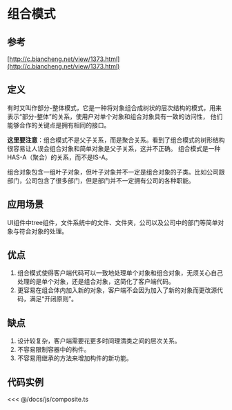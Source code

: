 # 组合模式

## 参考

[http://c.biancheng.net/view/1373.html](http://c.biancheng.net/view/1373.html)

## 定义

有时又叫作部分-整体模式，它是一种将对象组合成树状的层次结构的模式，用来表示“部分-整体”的关系，使用户对单个对象和组合对象具有一致的访问性，
他们能够合作的关键点是拥有相同的接口。

**这里要注意**：组合模式不是父子关系，而是聚合关系。看到了组合模式的树形结构很容易让人误会组合对象和简单对象是父子关系，这并不正确。
组合模式是一种HAS-A（聚合）的关系，而不是IS-A。

组合对象包含一组叶子对象，但叶子对象并不一定是组合对象的子类。比如公司跟部门，公司包含了很多部门，但是部门并不一定拥有公司的各种职能。

## 应用场景

UI组件中tree组件，文件系统中的文件、文件夹，公司以及公司中的部门等简单对象与符合对象的处理。

## 优点

1. 组合模式使得客户端代码可以一致地处理单个对象和组合对象，无须关心自己处理的是单个对象，还是组合对象，这简化了客户端代码。
2. 更容易在组合体内加入新的对象，客户端不会因为加入了新的对象而更改源代码，满足“开闭原则”。

## 缺点

1. 设计较复杂，客户端需要花更多时间理清类之间的层次关系。
2. 不容易限制容器中的构件。
3. 不容易用继承的方法来增加构件的新功能。

## 代码实例

<composite />

<<< @/docs/js/composite.ts